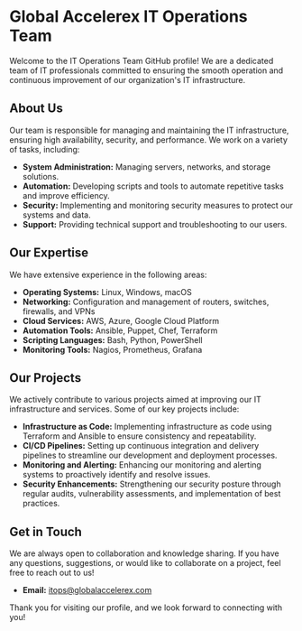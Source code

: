 # Global Accelerex IT Operations Team

Welcome to the IT Operations Team GitHub profile! We are a dedicated team of IT professionals committed to ensuring the smooth operation and continuous improvement of our organization's IT infrastructure.

## About Us

Our team is responsible for managing and maintaining the IT infrastructure, ensuring high availability, security, and performance. We work on a variety of tasks, including:

- **System Administration:** Managing servers, networks, and storage solutions.
- **Automation:** Developing scripts and tools to automate repetitive tasks and improve efficiency.
- **Security:** Implementing and monitoring security measures to protect our systems and data.
- **Support:** Providing technical support and troubleshooting to our users.

## Our Expertise

We have extensive experience in the following areas:

- **Operating Systems:** Linux, Windows, macOS
- **Networking:** Configuration and management of routers, switches, firewalls, and VPNs
- **Cloud Services:** AWS, Azure, Google Cloud Platform
- **Automation Tools:** Ansible, Puppet, Chef, Terraform
- **Scripting Languages:** Bash, Python, PowerShell
- **Monitoring Tools:** Nagios, Prometheus, Grafana

## Our Projects

We actively contribute to various projects aimed at improving our IT infrastructure and services. Some of our key projects include:

- **Infrastructure as Code:** Implementing infrastructure as code using Terraform and Ansible to ensure consistency and repeatability.
- **CI/CD Pipelines:** Setting up continuous integration and delivery pipelines to streamline our development and deployment processes.
- **Monitoring and Alerting:** Enhancing our monitoring and alerting systems to proactively identify and resolve issues.
- **Security Enhancements:** Strengthening our security posture through regular audits, vulnerability assessments, and implementation of best practices.

## Get in Touch

We are always open to collaboration and knowledge sharing. If you have any questions, suggestions, or would like to collaborate on a project, feel free to reach out to us!

- **Email:** itops@globalaccelerex.com

Thank you for visiting our profile, and we look forward to connecting with you!
